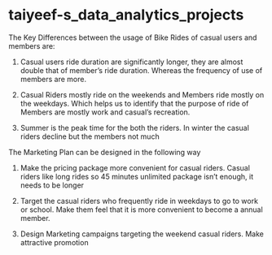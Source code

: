 # taiyeef-s_data_analytics_projects
The Key Differences between the usage of Bike Rides of casual users and members are:

1.	Casual users ride duration are
significantly longer, they are almost double that of member’s ride duration. Whereas
the frequency of use of members are more.

2.	Casual Riders mostly ride on the weekends
and Members ride mostly on the weekdays. Which helps us to identify that the
purpose of ride of Members are mostly work and casual’s recreation.

3.	Summer is the peak time for the both
the riders. In winter the casual riders decline but the members not much


The Marketing Plan can be designed in the following way

1.	Make the pricing package more convenient
for casual riders. Casual riders like long rides so 45 minutes unlimited
package isn’t enough, it needs to be longer

2.	Target the casual riders who
frequently ride in weekdays to go to work or school. Make them feel that it is
more convenient to become a annual member.

3.	Design Marketing campaigns targeting
the weekend casual riders. Make attractive promotion
